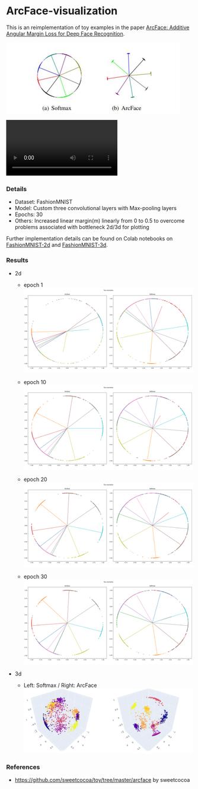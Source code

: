 # ArcFace-visualization

This is an reimplementation of toy examples in the paper [ArcFace: Additive Angular Margin Loss for Deep Face Recognition](https://arxiv.org/abs/1801.07698). 

![paper](paper.JPG?raw=true)



<video src="2d_arcface_toy.mp4?raw=true"></video>

### Details

* Dataset: FashionMNIST
* Model: Custom three convolutional layers with Max-pooling layers
* Epochs: 30
* Others: Increased linear margin(m) linearly from 0 to 0.5 to overcome problems associated with bottleneck 2d/3d for plotting

Further implementation details can be found on Colab notebooks on [FashionMNIST-2d](https://colab.research.google.com/drive/1FnNCo5brwxPXxoRpYV1brtH_PMMWV64M#scrollTo=Suxp-vWSPML1&uniqifier=2) and [FashionMNIST-3d](https://colab.research.google.com/drive/1ia9fk-6SDxNcvRW67Rsg0XBfQ4f2MTRg#scrollTo=LqsPWZaSBiK7).



### Results

* 2d

  * epoch 1![epoch0](epochs\epoch0.png?raw=true)
  * epoch 10![epoch10](epochs\epoch10.png?raw=true)

  * epoch 20![epoch21](epochs\epoch21.png?raw=true)

  * epoch 30![epoch28](epochs\epoch28.png?raw=true)

* 3d
  * Left: Softmax / Right: ArcFace![3d](3d.JPG?raw=true)

### References

* https://github.com/sweetcocoa/toy/tree/master/arcface by sweetcocoa

